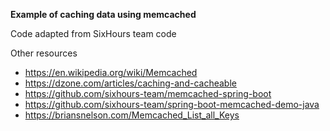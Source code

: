 **Example of caching data using memcached**

Code adapted from SixHours team code

Other resources

- https://en.wikipedia.org/wiki/Memcached
- https://dzone.com/articles/caching-and-cacheable
- https://github.com/sixhours-team/memcached-spring-boot
- https://github.com/sixhours-team/spring-boot-memcached-demo-java
- https://briansnelson.com/Memcached_List_all_Keys